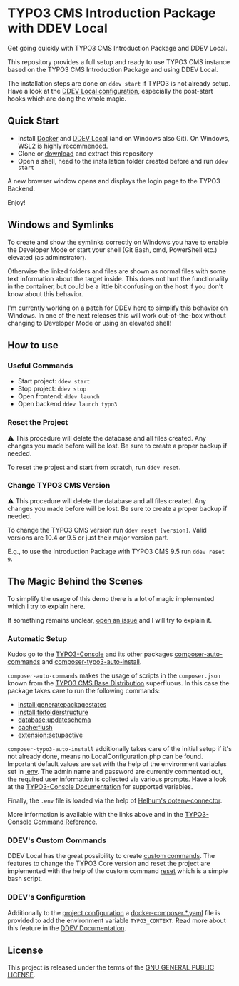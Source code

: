 # TYPO3 CMS Introduction Package with DDEV Local

Get going quickly with TYPO3 CMS Introduction Package and DDEV Local.

This repository provides a full setup and ready to use TYPO3 CMS instance
based on the TYPO3 CMS Introduction Package and using DDEV Local.

The installation steps are done on `ddev start` if TYPO3 is not already setup.
Have a look at the [DDEV Local configuration](.ddev/config.yaml), especially
the post-start hooks which are doing the whole magic.

## Quick Start

* Install [Docker](https://docs.docker.com/#docker-products) and [DDEV Local](https://ddev.readthedocs.io/en/stable/)
  (and on Windows also Git). On Windows, WSL2 is highly recommended.
* Clone or [download](https://github.com/GsTYPO3/introduction/archive/master.zip)
  and extract this repository
* Open a shell, head to the installation folder created before and run `ddev start`

A new browser window opens and displays the login page to the TYPO3 Backend.

Enjoy!

## Windows and Symlinks

To create and show the symlinks correctly on Windows you have to enable the
Developer Mode or start your shell (Git Bash, cmd, PowerShell etc.) elevated
(as adminstrator).

Otherwise the linked folders and files are shown as normal files with some text
information about the target inside. This does not hurt the functionality in
the container, but could be a little bit confusing on the host if you don't know 
about this behavior.

I'm currently working on a patch for DDEV here to simplify this behavior on
Windows. In one of the next releases this will work out-of-the-box without
changing to Developer Mode or using an elevated shell!

## How to use

### Useful Commands

* Start project: `ddev start`
* Stop project: `ddev stop`
* Open frontend: `ddev launch`
* Open backend `ddev launch typo3`

### Reset the Project

⚠️ This procedure will delete the database and all files created. Any changes you
made before will be lost. Be sure to create a proper backup if needed.

To reset the project and start from scratch, run `ddev reset`.

### Change TYPO3 CMS Version

⚠️ This procedure will delete the database and all files created. Any changes you
made before will be lost. Be sure to create a proper backup if needed.

To change the TYPO3 CMS version run `ddev reset [version]`. Valid versions are
10.4 or 9.5 or just their major version part.

E.g., to use the Introduction Package with TYPO3 CMS 9.5 run `ddev reset 9`.

## The Magic Behind the Scenes 

To simplify the usage of this demo there is a lot of magic implemented which I
try to explain here.

If something remains unclear, [open an issue](https://github.com/GsTYPO3/introduction/issues/new/choose)
and I will try to explain it.

### Automatic Setup

Kudos go to the [TYPO3-Console](https://github.com/TYPO3-Console) and its
other packages [composer-auto-commands](https://github.com/TYPO3-Console/composer-auto-commands#readme)
and [composer-typo3-auto-install](https://github.com/TYPO3-Console/composer-typo3-auto-install#readme).

`composer-auto-commands` makes the usage of scripts in the `composer.json` known
from the [TYPO3 CMS Base Distribution](https://github.com/TYPO3/TYPO3.CMS.BaseDistribution/blob/10.x/composer.json#L39-L47)
superfluous. In this case the package takes care to run the following commands:

* [install:generatepackagestates](https://docs.typo3.org/p/helhum/typo3-console/master/en-us/CommandReference/InstallGeneratepackagestates.html)
* [install:fixfolderstructure](https://docs.typo3.org/p/helhum/typo3-console/master/en-us/CommandReference/InstallFixfolderstructure.html)
* [database:updateschema](https://docs.typo3.org/p/helhum/typo3-console/master/en-us/CommandReference/DatabaseUpdateschema.html)
* [cache:flush](https://docs.typo3.org/p/helhum/typo3-console/master/en-us/CommandReference/CacheFlush.html)
* [extension:setupactive](https://docs.typo3.org/p/helhum/typo3-console/master/en-us/CommandReference/ExtensionSetupactive.html)

`composer-typo3-auto-install` additionally takes care of the initial setup if
it's not already done, means no LocalConfiguration.php can be found. Important
default values are set with the help of the environment variables set in [.env](.env).
The admin name and password are currently commented out, the required user information
is collected via various prompts. Have a look at the [TYPO3-Console Documentation](https://docs.typo3.org/p/helhum/typo3-console/master/en-us/CommandReference/InstallSetup.html)
for supported variables.

Finally, the `.env` file is loaded via the help of [Helhum's dotenv-connector](https://github.com/helhum/dotenv-connector#readme).

More information is available with the links above and in the [TYPO3-Console Command Reference](https://docs.typo3.org/p/helhum/typo3-console/master/en-us/CommandReference/Index.html).

### DDEV's Custom Commands

DDEV Local has the great possibility to create [custom commands](https://ddev.readthedocs.io/en/stable/users/extend/custom-commands/).
The features to change the TYPO3 Core version and reset the project are implemented
with the help of the custom command [reset](.ddev/commands/host/reset) which is a
simple bash script.

### DDEV's Configuration

Additionally to the [project configuration](.ddev/config.yaml) a [docker-composer.\*.yaml](.ddev/docker-compose.environment.yaml) 
file is provided to add the environment variable `TYPO3_CONTEXT`. Read more about this
feature in the [DDEV Documentation](https://ddev.readthedocs.io/en/stable/users/extend/custom-compose-files/).

## License

This project is released under the terms of the [GNU GENERAL PUBLIC LICENSE](LICENSE).
